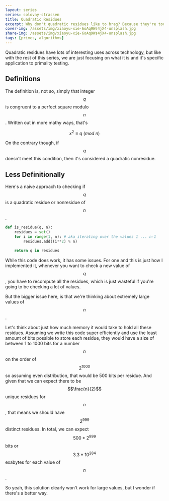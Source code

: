 ```yaml
---
layout: series
series: solovay-strassen
title: Quadratic Residues
excerpt: Why don't quadratic residues like to brag? Because they're too mod-est
cover-img: /assets/img/xiaoyu-xie-6oAq9Ws4jX4-unsplash.jpg
share-img: /assets/img/xiaoyu-xie-6oAq9Ws4jX4-unsplash.jpg
tags: [primes, algorithms]
---
```


Quadratic residues have lots of interesting uses across technology, but like with the rest of this series, we are just focusing on what it is and it's specific application to primality testing.

## Definitions

The definition is, not so, simply that integer $$q$$ is congruent to a perfect square modulo $$n$$. Written out in more mathy ways, that's

$$x^2 \equiv q\ (mod\ n)$$

On the contrary though, if $$q$$ doesn't meet this condition, then it's considered a quadratic nonresidue.

## Less Definitionally

Here's a naive approach to checking if $$q$$ is a quadratic residue or nonresidue of $$n$$.

```python
def is_residue(q, n):
    residues = set()
    for i in range(1, n): # aka iterating over the values 1 ... n-1
	    residues.add((i**2) % n)

    return q in residues
```

While this code does work, it has some issues. For one and this is just how I implemented it, whenever you want to check a new value of $$q$$, you have to recompute all the residues, which is just wasteful if you're going to be checking a lot of values.

But the bigger issue here, is that we're thinking about extremely large values of $$n$$.

Let's think about just how much memory it would take to hold all these residues. Assuming we write this code super efficiently and use the least amount of bits possible to store each residue, they would have a size of between 1 to 1000 bits for a number $$n$$ on the order of $$2^{1000}$$ so assuming even distribution, that would be 500 bits per residue. And given that we can expect there to be $$\frac{n}{2}$$ unique residues for $$n$$, that means we should have $$2^{999}$$ distinct residues. In total, we can expect $$500*2^{999}$$ bits or $$3.3*10^{284}$$ exabytes for each value of $$n$$.

So yeah, this solution clearly won't work for large values, but I wonder if there's a better way.
